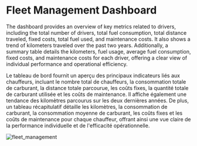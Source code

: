 # Fleet Management Dashboard 

The dashboard provides an overview of key metrics related to drivers, including the total number of drivers, total fuel consumption, total distance traveled, fixed costs, total fuel used, and maintenance costs. It also shows a trend of kilometers traveled over the past two years. Additionally, a summary table details the kilometers, fuel usage, average fuel consumption, fixed costs, and maintenance costs for each driver, offering a clear view of individual performance and operational efficiency.

Le tableau de bord fournit un aperçu des principaux indicateurs liés aux chauffeurs, incluant le nombre total de chauffeurs, la consommation totale de carburant, la distance totale parcourue, les coûts fixes, la quantité totale de carburant utilisée et les coûts de maintenance. Il affiche également une tendance des kilomètres parcourus sur les deux dernières années. De plus, un tableau récapitulatif détaille les kilomètres, la consommation de carburant, la consommation moyenne de carburant, les coûts fixes et les coûts de maintenance pour chaque chauffeur, offrant ainsi une vue claire de la performance individuelle et de l'efficacité opérationnelle.

![fleet_management](fleet_management.png)

